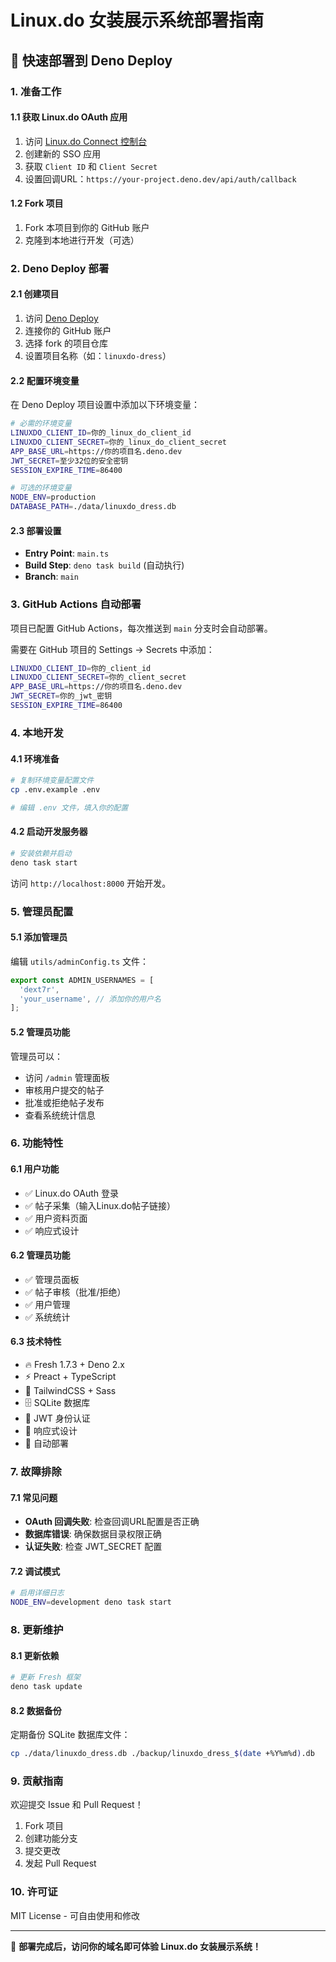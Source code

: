 # Linux.do 女装展示系统部署指南

## 🚀 快速部署到 Deno Deploy

### 1. 准备工作

#### 1.1 获取 Linux.do OAuth 应用
1. 访问 [Linux.do Connect 控制台](https://connect.linux.do/dash/sso/new)
2. 创建新的 SSO 应用
3. 获取 `Client ID` 和 `Client Secret`
4. 设置回调URL：`https://your-project.deno.dev/api/auth/callback`

#### 1.2 Fork 项目
1. Fork 本项目到你的 GitHub 账户
2. 克隆到本地进行开发（可选）

### 2. Deno Deploy 部署

#### 2.1 创建项目
1. 访问 [Deno Deploy](https://deno.com/deploy)
2. 连接你的 GitHub 账户
3. 选择 fork 的项目仓库
4. 设置项目名称（如：`linuxdo-dress`）

#### 2.2 配置环境变量
在 Deno Deploy 项目设置中添加以下环境变量：

```bash
# 必需的环境变量
LINUXDO_CLIENT_ID=你的_linux_do_client_id
LINUXDO_CLIENT_SECRET=你的_linux_do_client_secret
APP_BASE_URL=https://你的项目名.deno.dev
JWT_SECRET=至少32位的安全密钥
SESSION_EXPIRE_TIME=86400

# 可选的环境变量
NODE_ENV=production
DATABASE_PATH=./data/linuxdo_dress.db
```

#### 2.3 部署设置
- **Entry Point**: `main.ts`
- **Build Step**: `deno task build` (自动执行)
- **Branch**: `main`

### 3. GitHub Actions 自动部署

项目已配置 GitHub Actions，每次推送到 `main` 分支时会自动部署。

需要在 GitHub 项目的 Settings -> Secrets 中添加：

```bash
LINUXDO_CLIENT_ID=你的_client_id
LINUXDO_CLIENT_SECRET=你的_client_secret
APP_BASE_URL=https://你的项目名.deno.dev
JWT_SECRET=你的_jwt_密钥
SESSION_EXPIRE_TIME=86400
```

### 4. 本地开发

#### 4.1 环境准备
```bash
# 复制环境变量配置文件
cp .env.example .env

# 编辑 .env 文件，填入你的配置
```

#### 4.2 启动开发服务器
```bash
# 安装依赖并启动
deno task start
```

访问 `http://localhost:8000` 开始开发。

### 5. 管理员配置

#### 5.1 添加管理员
编辑 `utils/adminConfig.ts` 文件：

```typescript
export const ADMIN_USERNAMES = [
  'dext7r',
  'your_username', // 添加你的用户名
];
```

#### 5.2 管理员功能
管理员可以：
- 访问 `/admin` 管理面板
- 审核用户提交的帖子
- 批准或拒绝帖子发布
- 查看系统统计信息

### 6. 功能特性

#### 6.1 用户功能
- ✅ Linux.do OAuth 登录
- ✅ 帖子采集（输入Linux.do帖子链接）
- ✅ 用户资料页面
- ✅ 响应式设计

#### 6.2 管理员功能
- ✅ 管理员面板
- ✅ 帖子审核（批准/拒绝）
- ✅ 用户管理
- ✅ 系统统计

#### 6.3 技术特性
- 🔥 Fresh 1.7.3 + Deno 2.x
- ⚡ Preact + TypeScript
- 🎨 TailwindCSS + Sass
- 🗄️ SQLite 数据库
- 🔐 JWT 身份认证
- 📱 响应式设计
- 🚀 自动部署

### 7. 故障排除

#### 7.1 常见问题
- **OAuth 回调失败**: 检查回调URL配置是否正确
- **数据库错误**: 确保数据目录权限正确
- **认证失败**: 检查 JWT_SECRET 配置

#### 7.2 调试模式
```bash
# 启用详细日志
NODE_ENV=development deno task start
```

### 8. 更新维护

#### 8.1 更新依赖
```bash
# 更新 Fresh 框架
deno task update
```

#### 8.2 数据备份
定期备份 SQLite 数据库文件：
```bash
cp ./data/linuxdo_dress.db ./backup/linuxdo_dress_$(date +%Y%m%d).db
```

### 9. 贡献指南

欢迎提交 Issue 和 Pull Request！

1. Fork 项目
2. 创建功能分支
3. 提交更改
4. 发起 Pull Request

### 10. 许可证

MIT License - 可自由使用和修改

---

🎉 **部署完成后，访问你的域名即可体验 Linux.do 女装展示系统！**